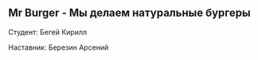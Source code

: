 Mr Burger - Мы делаем натуральные бургеры
-----------------------------------------   
Студент: Бегей Кирилл
                           
Наставник: Березин Арсений
